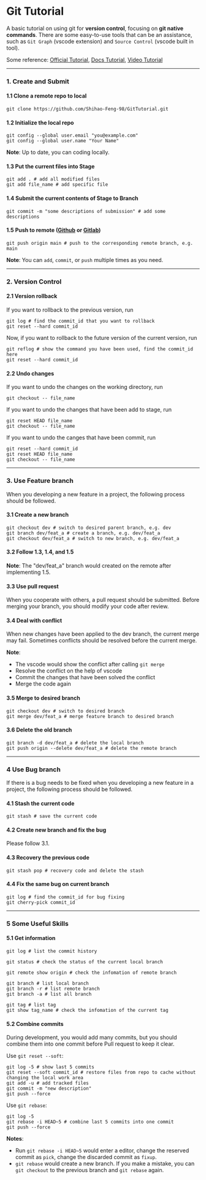 # Git Tutorial
A basic tutorial on using git for **version control**, focusing on **git native commands**.  There are some easy-to-use tools that can be an assistance, such as `Git Graph` (vscode extension) and `Source Control` (vscode built in tool).

Some reference:
[Official Tutorial](https://git-scm.com/book/en/v2),
[Docs Tutorial](https://www.liaoxuefeng.com/wiki/896043488029600),
[Video Tutorial](https://www.bilibili.com/video/BV1w14y1C7oi/?spm_id_from=333.999.0.0)

---

### 1. Create and Submit
#### 1.1 Clone a remote repo to local 
```shell
git clone https://github.com/Shihao-Feng-98/GitTutorial.git
```

#### 1.2 Initialize the local repo 
```shell
git config --global user.email "you@example.com"
git config --global user.name "Your Name"
```
**Note**: Up to date, you can coding locally.

#### 1.3 Put the current files into **Stage**
```shell
git add . # add all modified files
git add file_name # add specific file
```

#### 1.4 Submit the current contents of **Stage** to **Branch**
```shell
git commit -m "some descriptions of submission" # add some descriptions
```

#### 1.5 Push to remote ([Github](https://github.com/) or [Gitlab](https://gitlab.com/))
```shell
git push origin main # push to the corresponding remote branch, e.g. main
```
**Note**: You can `add`, `commit`, or `push` multiple times as you need.

---


### 2. Version Control
#### 2.1 Version rollback
If you want to rollback to the previous version, run
```shell
git log # find the commit_id that you want to rollback
git reset --hard commit_id
```

Now, if you want to rollback to the future version of the current version, run
```shell
git reflog # show the command you have been used, find the commit_id here
git reset --hard commit_id
```

#### 2.2 Undo changes
If you want to undo the changes on the working directory, run 
```shell
git checkout -- file_name
```

If you want to undo the changes that have been add to stage, run 
```shell
git reset HEAD file_name
git checkout -- file_name
```

If you want to undo the canges that have been commit, run
```shell
git reset --hard commit_id
git reset HEAD file_name
git checkout -- file_name
```

---


### 3. Use Feature branch 
When you developing a new feature in a project, the following process should be followed.

#### 3.1 Create a new branch
```shell
git checkout dev # switch to desired parent branch, e.g. dev
git branch dev/feat_a # create a branch, e.g. dev/feat_a
git checkout dev/feat_a # switch to new branch, e.g. dev/feat_a
```

#### 3.2 Follow 1.3, 1.4, and 1.5   
**Note**: The "dev/feat_a" branch would created on the remote after implementing 1.5.

#### 3.3 Use pull request  
When you cooperate with others, a pull request should be submitted. Before merging your branch, you should modify your code after review. 

#### 3.4 Deal with conflict  
When new changes have been applied to the dev branch, the current merge may fail. Sometimes conflicts should be resolved before the current merge. 

**Note**:
- The vscode would show the conflict after calling `git merge`
- Resolve the conflict on the help of vscode  
- Commit the changes that have been solved the conflict
- Merge the code again 

#### 3.5 Merge to desired branch
```shell
git checkout dev # switch to desired branch
git merge dev/feat_a # merge feature branch to desired branch
```

#### 3.6 Delete the old branch
```shell
git branch -d dev/feat_a # delete the local branch
git push origin --delete dev/feat_a # delete the remote branch
```

----


### 4 Use Bug branch
If there is a bug needs to be fixed when you developing a new feature in a project, the following process should be followed.

#### 4.1 Stash the current code
```shell
git stash # save the current code
```

#### 4.2 Create new branch and fix the bug  
Please follow 3.1.

#### 4.3 Recovery the previous code  
```shell
git stash pop # recovery code and delete the stash
```

#### 4.4 Fix the same bug on current branch
```shell
git log # find the commit_id for bug fixing
git cherry-pick commit_id
```

---


### 5 Some Useful Skills
#### 5.1 Get information
```shell
git log # list the commit history

git status # check the status of the current local branch

git remote show origin # check the infomation of remote branch

git branch # list local branch
git branch -r # list remote branch
git branch -a # list all branch

git tag # list tag
git show tag_name # check the infomation of the current tag 
```

#### 5.2 Combine commits
During development, you would add many commits, but you should combine 
them into one commit before Pull request to keep it clear.

Use `git reset --soft`:
```shell
git log -5 # show last 5 commits
git reset --soft commit_id # restore files from repo to cache without changing the local work area
git add -u # add tracked files
git commit -m "new description"
git push --force
```

Use `git rebase`:
```shell
git log -5
git rebase -i HEAD~5 # combine last 5 commits into one commit
git push --force
```
**Notes**: 
- Run `git rebase -i HEAD~5` would enter a editor, change the reserved commit as `pick`, change the discarded commit as `fixup`.
- `git rebase` would create a new branch. If you make a mistake, you can `git checkout` to the previous branch and `git rebase` again. 
